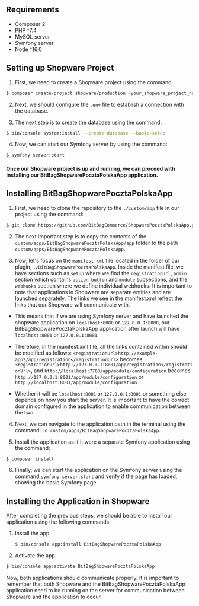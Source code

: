 ## Requirements
- Composer 2
- PHP ^7.4
- MySQL server
- Symfony server
- Node ^16.0

## Setting up Shopware Project
1. First, we need to create a Shopware project using the command:
```bash
$ composer create-project shopware/production <your_shopware_project_name>
```


2. Next, we should configure the ```.env``` file to establish a connection with the database.


3. The next step is to create the database using the command:
```bash
$ bin/console system:install --create-database --basic-setup
```

4. Now, we can start our Symfony server by using the command:
```bash
$ symfony server:start
```

#### Once our Shopware project is up and running, we can proceed with installing our BitBagShopwarePocztaPolskaApp application.


## Installing BitBagShopwarePocztaPolskaApp
1. First, we need to clone the repository to the ```./custom/app``` file in our project using the command:
```bash
$ git clone https://github.com/BitBagCommerce/ShopwarePocztaPolskaApp.git
```

2. The next important step is to copy the contents of the ```custom/apps/BitBagShopwarePocztaPolskaApp/app``` 
folder to the path ```custom/apps/BitBagShopwarePocztaPolskaApp```.


3. Now, let's focus on the ```manifest.xml``` file located in the folder of our plugin, ```./BitBagShopwarePocztaPolskaApp```.
Inside the manifest file, we have sections such as ```setup``` where we find the ```registrationUrl```, ```admin``` section which contains ```action-button``` and ```module``` subsections, and the ```webhooks``` section where we define individual webhooks.
It is important to note that applications in Shopware are separate entities and are launched separately.
The links we see in the manifest.xml reflect the links that our Shopware will communicate with.


* This means that if we are using Symfony server and have launched the shopware application on ```localhost:8000``` or ```127.0.0.1:8000```,
our BitBagShopwarePocztaPolskaApp application after launch will have ```localhost:8001``` or ```127.0.0.1:8001```.


* Therefore, in the manifest.xml file, all the links contained within should be modified as follows: ```<registrationUrl>http://example-app2/app/registration</registrationUrl>``` becomes ```<registrationUrl>http://127.0.0.1:8001/app/registration</registrationUrl>```,
and ```http://localhost:7760/app/module/configuration``` becomes ```http://127.0.0.1:8001/app/module/configuration``` or ```http://localhost:8001/app/module/configuration```


* Whether it will be ```localhost:8001``` or ```127.0.0.1:8001``` or something else depends on how you start the server. It is important to have the correct domain configured in the application to enable communication between the two.

4. Next, we can navigate to the application path in the terminal using the command: ```cd custom/apps/BitBagShopwarePocztaPolskaApp```.


5. Install the application as if it were a separate Symfony application using the command:
```bash
$ composer install
```


6. Finally, we can start the application on the Symfony server using the command ```symfony server:start``` and verify if the page has loaded, showing the basic Symfony page.


## Installing the Application in Shopware
After completing the previous steps, we should be able to install our application using the following commands:

1. Install the app.
   ```bash
   $ bin/console app:install BitBagShopwarePocztaPolskaApp
   ```
2.  Activate the app.
   ```bash
   $ bin/console app:activate BitBagShopwarePocztaPolskaApp
   ```
Now, both applications should communicate properly. It is important to remember that both Shopware and the BitBagShopwarePocztaPolskaApp application need to be running on the server for communication between Shopware and the application to occur.
